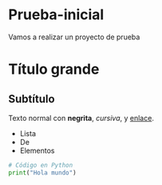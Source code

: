 # Prueba-inicial
Vamos a realizar un proyecto de prueba

# Título grande

## Subtítulo

Texto normal con **negrita**, *cursiva*, y [enlace](https://example.com).

- Lista
- De
- Elementos

```python
# Código en Python
print("Hola mundo")
